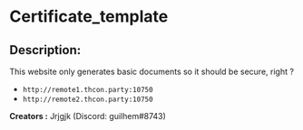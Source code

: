 
# Certificate_template
## Description:
 This website only generates basic documents so it should be secure, right ?

- `http://remote1.thcon.party:10750`
- `http://remote2.thcon.party:10750`

**Creators :**
Jrjgjk (Discord: guilhem#8743)

